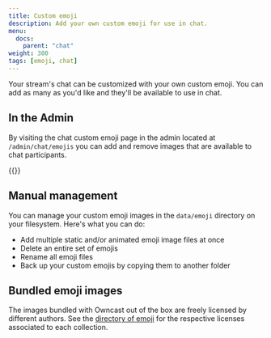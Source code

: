 ```yaml
---
title: Custom emoji
description: Add your own custom emoji for use in chat.
menu:
  docs:
    parent: "chat"
weight: 300
tags: [emoji, chat]
---
```


Your stream's chat can be customized with your own custom emoji. You can add as many as you'd like and they'll be available to use in chat.

## In the Admin

By visiting the chat custom emoji page in the admin located at `/admin/chat/emojis` you can add and remove images that are available to chat participants.

{{<versionsupport feature="Emoji management" version="0.1.0">}}

## Manual management

You can manage your custom emoji images in the `data/emoji` directory on your filesystem. Here's what you can do:

* Add multiple static and/or animated emoji image files at once
* Delete an entire set of emojis
* Rename all emoji files
* Back up your custom emojis by copying them to another folder

## Bundled emoji images

The images bundled with Owncast out of the box are freely licensed by different authors. See the [directory of emoji](https://github.com/owncast/owncast/tree/develop/static/img/emoji) for the respective licenses associated to each collection.
